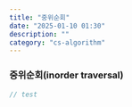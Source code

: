 ```yaml
---
title: "중위순회"
date: "2025-01-10 01:30"
description: ""
category: "cs-algorithm"
---
```


### 중위순회(inorder traversal)

```java
// test
```
